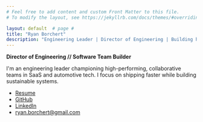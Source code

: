 ```yaml
---
# Feel free to add content and custom Front Matter to this file.
# To modify the layout, see https://jekyllrb.com/docs/themes/#overriding-theme-defaults

layout: default  # page # 
title: "Ryan Borchert"
description: "Engineering Leader | Director of Engineering | Building high-performing, scalable teams"
---
```

**Director of Engineering // Software Team Builder**


I'm an engineering leader championing high-performing, collaborative teams in SaaS and automotive tech. I focus on shipping faster while building sustainable systems.

- [Resume](/resume/ryan-f-borchert-resume.pdf)
- [GitHub](https://github.com/ryanborchert)
- [LinkedIn](https://linkedin.com/in/ryanborchert)
- [ryan.borchert@gmail.com](mailto:ryan.borchert@gmail.com)
<!-- - [Email me](mailto:ryan.borchert@gmail.com) — or copy: ryan.borchert@gmail.com -->

<!-- Hidden bio for SEO -->
<p style="display:none;">
Ryan Borchert is a Director of Engineering with over a decade of experience leading high-performing software teams in SaaS and automotive. He specializes in scalable systems, rapid iteration, and building motivated engineering teams that deliver results.
</p>
